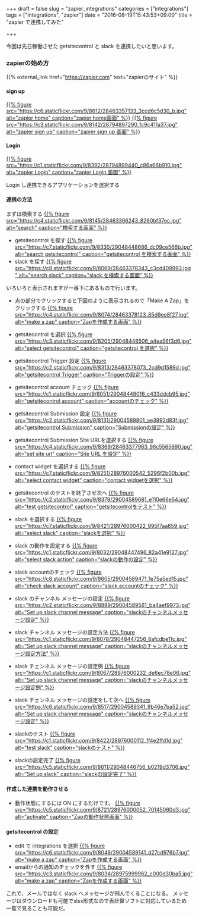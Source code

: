 +++
draft = false
slug = "zapier_integrations"
categories = ["integrations"]
tags = ["integrations", "zapier"]
date = "2016-08-19T15:43:53+09:00"
title = "zapier で連携してみた"

+++

今回は先日稼働させた getsitecontrol と slack を連携したいと思います。
### zapierの始め方
{{% external_link href="https://zapier.com" text="zapierのサイト" %}}

#### sign up
[{{% figure src="https://c6.staticflickr.com/9/8612/28463357133_3ccd6c5d30_b.jpg" alt="zapier home" caption="zapier home画面" %}}](https://www.flickr.com/photos/t-723hamm/28463357133/in/dateposted/)
[{{% figure src="https://c3.staticflickr.com/9/8142/28794897290_1c9c411a37.jpg" alt="zapier sign up" caption="zapier sign up 画面" %}}](https://www.flickr.com/photos/t-723hamm/28794897290/in/photostream/)

#### Login
[{{% figure src="https://c1.staticflickr.com/9/8392/28794899440_c86a66b910.jpg" alt="zapier Login" caption="zapier Login 画面" %}}](https://www.flickr.com/photos/t-723hamm/28794899440/in/photostream/)

Login し連携できるアプリケーションを選択する

#### 連携の方法
まずは検索する
[{{% figure src="https://c4.staticflickr.com/9/8145/28463366243_8260bf37ec.jpg" alt="search" caption="検索する画面" %}}](https://www.flickr.com/photos/t-723hamm/28463366243/in/photostream/)
 + getsitecontrol を探す
[{{% figure src="https://c7.staticflickr.com/9/8330/29048448686_dc09ce566b.jpg" alt="search getsitecontrol" caption="getsitecontrol を検索する画面" %}}](https://www.flickr.com/photos/t-723hamm/29048448686/in/photostream/)
 + slack を探す
[{{% figure src="https://c8.staticflickr.com/9/8069/28463378343_c3cd409993.jpg" alt="search slack" caption="slack を検索する画面" %}}](https://www.flickr.com/photos/t-723hamm/28463378343/in/photostream/)

いろいろと表示されますが一番下にあるもので行います。

 + 点の部分でクリックすると下図のように表示されるので「Make A Zap」をクリックする
[{{% figure src="https://c4.staticflickr.com/9/8074/28463378123_85d9ee8f27.jpg" alt="make a zap" caption="Zapを作成する画面" %}}](https://www.flickr.com/photos/t-723hamm/28463378123/in/photostream/)

 + getsitecontrol を選択
[{{% figure src="https://c3.staticflickr.com/9/8205/29048448506_a4ea56f3d6.jpg" alt="select getsitecontrol" caption="getsitecontrol を選択" %}}](https://www.flickr.com/photos/t-723hamm/29048448506/in/photostream/)
 + getsitecontrol Trigger 設定
[{{% figure src="https://c2.staticflickr.com/9/8313/28463378073_2cd9d1589d.jpg" alt="getsitecontrol Trigger" caption="Triggerの設定" %}}](https://www.flickr.com/photos/t-723hamm/28463378073/in/photostream/)
 + getsitecontrol account チェック
[{{% figure src="https://c1.staticflickr.com/9/8051/29048448016_c433ddcb95.jpg" alt="getsitecontrol account" caption="accountのチェック" %}}](https://www.flickr.com/photos/t-723hamm/29048448016/in/photostream/)
 + getsitecontrol Submission 設定
[{{% figure src="https://c2.staticflickr.com/9/8131/29004589801_ae3992d83f.jpg" alt="getsitecontrol Submission" caption="Submissionの設定" %}}](https://www.flickr.com/photos/t-723hamm/29004589801/in/photostream/)
 + getsitecontrol Submission Site URLを選択する
[{{% figure src="https://c4.staticflickr.com/9/8369/28463377963_96c5565690.jpg" alt="set site url" caption="Site URL を設定" %}}](https://www.flickr.com/photos/t-723hamm/28463377963/in/photostream/)
 + contact widget を選択する
[{{% figure src="https://c7.staticflickr.com/9/8251/28976000542_5296f2b00b.jpg" alt="select contact widget" caption="contact widgetを選択" %}}](https://www.flickr.com/photos/t-723hamm/28976000542/in/photostream/)
 + getsitecontrol のテストを終了させ次へ
[{{% figure src="https://c2.staticflickr.com/9/8379/29004589681_e110e66e54.jpg" alt="test getsitecontrol" caption="getsitecontrolをテスト" %}}](https://www.flickr.com/photos/t-723hamm/29004589681/in/photostream/)

 + slack を選択する
[{{% figure src="https://c7.staticflickr.com/9/8421/28976000422_995f7aa659.jpg" alt="select slack" caption="slackを選択" %}}](https://www.flickr.com/photos/t-723hamm/28976000422/in/photostream/)
 + slack の動作を設定する
[{{% figure src="https://c1.staticflickr.com/9/8032/29048447496_82a41e9127.jpg" alt="select slack action" caption="slackの動作の設定" %}}](https://www.flickr.com/photos/t-723hamm/29048447496/in/photostream/)
 + slack accountのチェック
[{{% figure src="https://c8.staticflickr.com/9/8605/29004589471_1e75a5ed15.jpg" alt="check slack account" caption="slack accountのチェック" %}}](https://www.flickr.com/photos/t-723hamm/29004589471/in/photostream/)
 + slack のチャンネル メッセージの設定
[{{% figure src="https://c2.staticflickr.com/9/8889/29004589561_ba4aef9973.jpg" alt="Set up slack channel message" caption="slackのチャンネルメッセージ設定" %}}](https://www.flickr.com/photos/t-723hamm/29004589561/in/photostream/)
 + slack チャンネル メッセージの設定方法
[{{% figure src="https://c1.staticflickr.com/9/8078/29048447256_8afcdbe11c.jpg" alt="Set up slack channel message" caption="slackのチャンネルメッセージ設定方法" %}}](https://www.flickr.com/photos/t-723hamm/29048447256/in/photostream/)
 + slack チェンネル メッセージの設定例
[{{% figure src="https://c1.staticflickr.com/9/8067/28976000232_de6ec78e06.jpg" alt="Set up slack channel message" caption="slackのチャンネルメッセージ設定例" %}}](https://www.flickr.com/photos/t-723hamm/28976000232/in/photostream/)
 + slack チェンネル メッセージの設定をして次へ
[{{% figure src="https://c6.staticflickr.com/9/8517/29004589341_9b46e7ba52.jpg" alt="Set up slack channel message" caption="slackのチャンネルメッセージ設定" %}}](https://www.flickr.com/photos/t-723hamm/29004589341/in/photostream/)
 + slackのテスト
[{{% figure src="https://c1.staticflickr.com/9/8422/28976000112_ff4e2ffd1d.jpg" alt="test slack" caption="slackのテスト" %}}](https://www.flickr.com/photos/t-723hamm/28976000112/in/photostream/)
 + slackの設定完了
[{{% figure src="https://c5.staticflickr.com/9/8611/29048446756_b0219d3706.jpg" alt="Set up slack" caption="slackの設定完了" %}}](https://www.flickr.com/photos/t-723hamm/29048446756/in/photostream/)

#### 作成した連携を動作させる
 + 動作状態にするには ON にするだけです。
[{{% figure src="https://c5.staticflickr.com/9/8721/28976000052_70145060d3.jpg" alt="activate" caption="Zapの動作状態画面" %}}](https://www.flickr.com/photos/t-723hamm/28976000052/in/photostream/)


#### getsitecontrol の設定
 + edit で integrations を選択
[{{% figure src="https://c6.staticflickr.com/9/8046/29004589141_d27cd976b7.jpg" alt="make a zap" caption="Zapを作成する画面" %}}](https://www.flickr.com/photos/t-723hamm/29004589141/in/photostream/)
 + emailからの通知のチェックを外す
[{{% figure src="https://c3.staticflickr.com/9/8034/28975999962_c000d30ba5.jpg" alt="make a zap" caption="Zapを作成する画面" %}}](https://www.flickr.com/photos/t-723hamm/28975999962/in/photostream/)

これで、メールではなく slack へメッセージが飛んでくることになる。
メッセージはダウンロードも可能でxlsx形式なので表計算ソフトに対応しているため
一覧で見ることも可能だ。
